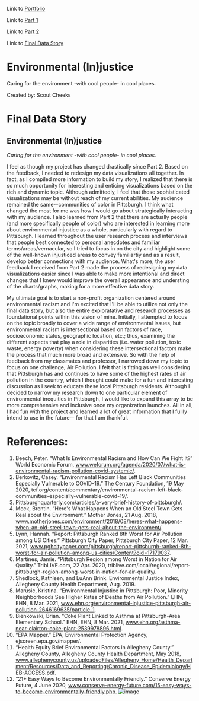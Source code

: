 Link to [Portfolio](README.md)

Link to [Part 1](final_project_ScoutCheeks.md)

Link to [Part 2](Final_Project_Part2.md)

Link to [Final Data Story](https://carnegiemellon.shorthandstories.com/environmental--in-justice/index.html)

<script src="https://embed.shorthand.com/embed_10.js"></script>
<div data-shorthand-embed="carnegiemellon.shorthandstories.com/environmental--in-justice/"><h1>Environmental (In)justice </h1><p> Caring for the environment -with cool people- in cool places.
 
Created by: Scout Cheeks  </p></div>

# Final Data Story

## Environmental (In)justice
*Caring for the environment -with cool people- in cool places.*

I feel as though my project has changed drastically since Part 2. Based on the feedback, I needed to redesign my data visualizations all together. In fact, 
as I compiled more information to build my story, I realized that there is so much opportunity for interesting and enticing visualizations based on the rich and dynamic topic. Although admittedly, I feel that those sophisticated visualizations may be without reach of my current abilities. My audience remained the same--communities of color in Pittsburgh. I think what changed the most for me was how I would go about strategically interacting with my audience. I also learned from Part 2 that there are actually people (and more specifically people of color) who are interested in learning more about environmental injustice as a whole, particularly with regard to Pittsburgh. I learned throughout the user research process and interviews that people best connected to personal anecdotes and familiar terms/areas/vernacular, so I tried to focus in on the city and highlight some of the well-known injusticed areas to convey familiartiy and as a result, develop better connections with my audience. What's more, the user feedback I received from Part 2 made the process of redesigning my data visualizations easier since I was able to make more intentional and direct changes that I knew would improve the overall appearance and understing of the charts/graphs, making for a more effective data story. 

My ultimate goal is to start a non-profit organization centered around environmental racism and I'm excited that I'll be able to utilize not only the final data story, but also the entire exploratative and research processes as foundational points within this vision of mine. Initially, I attempted to focus on the topic broadly to cover a wide range of environmental issues, but environmental racism is intersectional based on factors of  race, socioeconomic status, geographic location, etc.; thus, examining the different aspects that play a role in disparities (i.e. water pollution, toxic waste, energy poverty) when considering these intersectional factors make the process that much more broad and extensive. So with the help of feedback from my classmates and professor, I narrowed down my topic to focus on one challenge, Air Pollution. I felt that is fitting as well considering that Pittsburgh has and continues to have some of the highest rates of air pollution in the country, which I thought could make for a fun and interesting discussion as I seek to educate these local Pittsburgh residents. Although I decided to narrow my research down to one particular element of environmental inequities in Pittsburgh, I would like to expand this array to be more comprehensive and inclusive once my organization launches. All in all, I had fun with the project and learned a lot of great information that I fullly intend to use in the future-- for that I am thankful.

# References:

1.	Beech, Peter. “What Is Environmental Racism and How Can We Fight It?” World Economic Forum, www.weforum.org/agenda/2020/07/what-is-environmental-racism-pollution-covid-systemic/.
2.	Berkovitz, Casey. “Environmental Racism Has Left Black Communities Especially Vulnerable to COVID-19.” The Century Foundation, 19 May 2020, tcf.org/content/commentary/environmental-racism-left-black-communities-especially-vulnerable-covid-19/. 
3.	Pittsburghquarterly.com/articles/a-very-brief-history-of-pittsburgh/. 
4.	Mock, Brentin. “Here's What Happens When an Old Steel Town Gets Real about the Environment.” Mother Jones, 21 Aug. 2018, www.motherjones.com/environment/2018/08/heres-what-happens-when-an-old-steel-town-gets-real-about-the-environment/. 
5.	Lynn, Hannah. “Report: Pittsburgh Ranked 8th Worst for Air Pollution among US Cities.” Pittsburgh City Paper, Pittsburgh City Paper, 12 Mar. 2021, www.pghcitypaper.com/pittsburgh/report-pittsburgh-ranked-8th-worst-for-air-pollution-among-us-cities/Content?oid=17179037. 
6.	Martines, Jamie. “Pittsburgh Region among Worst in Nation for Air Quality.” TribLIVE.com, 22 Apr. 2020, triblive.com/local/regional/report-pittsburgh-region-among-worst-in-nation-for-air-quality/. 
7.	Shedlock, Kathleen, and LuAnn Brink. Environmental Justice Index, Allegheny County Health Department, Aug. 2019.
8.	Marusic, Kristina. “Environmental Injustice in Pittsburgh: Poor, Minority Neighborhoods See Higher Rates of Deaths from Air Pollution.” EHN, EHN, 8 Mar. 2021, www.ehn.org/environmental-injustice-pittsburgh-air-pollution-2646169635/particle-1. 
9.	Bienkowski, Brian. “Coke Plant Linked to Asthma at Pittsburgh-Area Elementary School.” EHN, EHN, 8 Mar. 2021, www.ehn.org/asthma-near-clairton-coke-plant-2539978896.html. 
10.	“EPA Mapper.” EPA, Environmental Protection Agency, ejscreen.epa.gov/mapper/. 
11.	“Health Equity Brief Environmental Factors in Allegheny County.” Allegheny County, Allegheny County Health Department, May 2018, www.alleghenycounty.us/uploadedFiles/Allegheny_Home/Health_Department/Resources/Data_and_Reporting/Chronic_Disease_Epidemiology/HEB-ACCESS.pdf. 
12.	“21+ Easy Ways to Become Environmentally Friendly.” Conserve Energy Future, 4 June 2020, www.conserve-energy-future.com/15-easy-ways-to-become-environmentally-friendly.php. 
![image](https://user-images.githubusercontent.com/78758958/111574934-cb86b280-8783-11eb-9c4b-20d58e629118.png)

